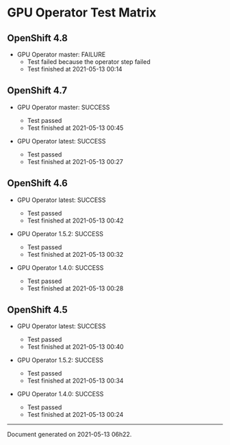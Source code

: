 
GPU Operator Test Matrix
========================

OpenShift 4.8
-------------

* GPU Operator master: FAILURE
  - Test failed because the operator step failed
  - Test finished at 2021-05-13 00:14

OpenShift 4.7
-------------

* GPU Operator master: SUCCESS
  - Test passed
  - Test finished at 2021-05-13 00:45

* GPU Operator latest: SUCCESS
  - Test passed
  - Test finished at 2021-05-13 00:27

OpenShift 4.6
-------------

* GPU Operator latest: SUCCESS
  - Test passed
  - Test finished at 2021-05-13 00:42

* GPU Operator 1.5.2: SUCCESS
  - Test passed
  - Test finished at 2021-05-13 00:32

* GPU Operator 1.4.0: SUCCESS
  - Test passed
  - Test finished at 2021-05-13 00:28

OpenShift 4.5
-------------

* GPU Operator latest: SUCCESS
  - Test passed
  - Test finished at 2021-05-13 00:40

* GPU Operator 1.5.2: SUCCESS
  - Test passed
  - Test finished at 2021-05-13 00:34

* GPU Operator 1.4.0: SUCCESS
  - Test passed
  - Test finished at 2021-05-13 00:24


---
Document generated on 2021-05-13 06h22.
